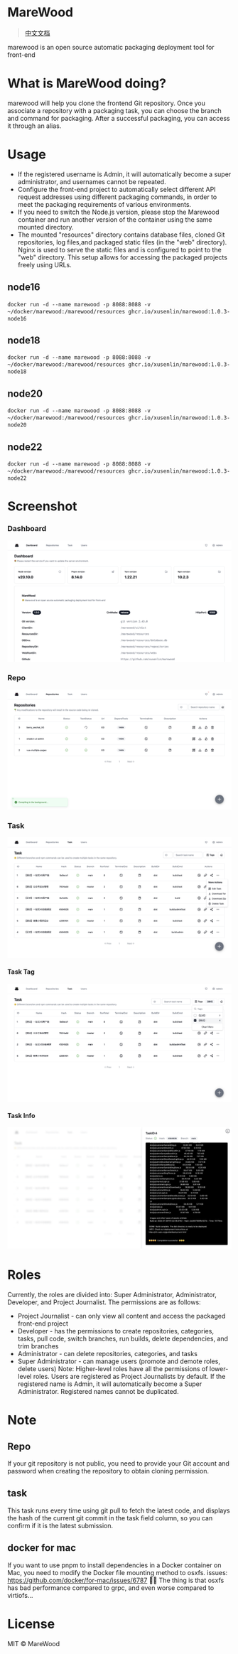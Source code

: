 
# MareWood
> [中文文档](./README_CN.md)

marewood is an open source automatic packaging deployment tool for front-end

# What is MareWood doing?
marewood will help you clone the frontend Git repository. Once you associate a repository with a packaging task, you can choose the branch and command for packaging. After a successful packaging, you can access it through an alias.

# Usage
- If the registered username is Admin, it will automatically become a super administrator, and usernames cannot be repeated.
- Configure the front-end project to automatically select different API request addresses using different packaging commands, in order to meet the packaging requirements of various environments.
- If you need to switch the Node.js version, please stop the Marewood container and run another version of the container using the same mounted directory.
- The mounted "resources" directory contains database files, cloned Git repositories, log files,and packaged static files (in the "web" directory). Nginx is used to serve the static files and is configured to point to the "web" directory. This setup allows for accessing the packaged projects freely using URLs.

## node16
```shell
docker run -d --name marewood -p 8088:8088 -v ~/docker/marewood:/marewood/resources ghcr.io/xusenlin/marewood:1.0.3-node16
```
## node18
```shell
docker run -d --name marewood -p 8088:8088 -v ~/docker/marewood:/marewood/resources ghcr.io/xusenlin/marewood:1.0.3-node18
```
## node20
```shell
docker run -d --name marewood -p 8088:8088 -v ~/docker/marewood:/marewood/resources ghcr.io/xusenlin/marewood:1.0.3-node20
```
## node22
```shell
docker run -d --name marewood -p 8088:8088 -v ~/docker/marewood:/marewood/resources ghcr.io/xusenlin/marewood:1.0.3-node22
```
# Screenshot
### Dashboard
![Dashboard](screenshot/dashboard.png)
### Repo
![Repo](screenshot/repo.png)
### Task
![Task](screenshot/task.png)
#### Task Tag
![TaskTag](screenshot/task-tag.png)
#### Task Info
![TaskInfo](screenshot/task-info.png)

# Roles

Currently, the roles are divided into: Super Administrator, Administrator, Developer, and Project Journalist. The permissions are as follows:

- Project Journalist - can only view all content and access the packaged front-end project
- Developer - has the permissions to create repositories, categories, tasks, pull code, switch branches, run builds, delete dependencies, and trim branches
- Administrator - can delete repositories, categories, and tasks
- Super Administrator - can manage users (promote and demote roles, delete users)
Note: Higher-level roles have all the permissions of lower-level roles. Users are registered as Project Journalists by default. If the registered name is Admin, it will automatically become a Super Administrator. Registered names cannot be duplicated.

  
# Note
## Repo
If your git repository is not public, you need to provide your Git account and password when creating the repository to obtain cloning permission.
## task
This task runs every time using git pull to fetch the latest code, and displays the hash of the current git commit in the task field column, so you can confirm if it is the latest submission.
## docker for mac
If you want to use pnpm to install dependencies in a Docker container on Mac, you need to modify the Docker file mounting method to osxfs.
issues: https://github.com/docker/for-mac/issues/6787
🙁🙁
The thing is that osxfs has bad performance compared to grpc, and even worse compared to virtiofs...

# License

MIT © MareWood

